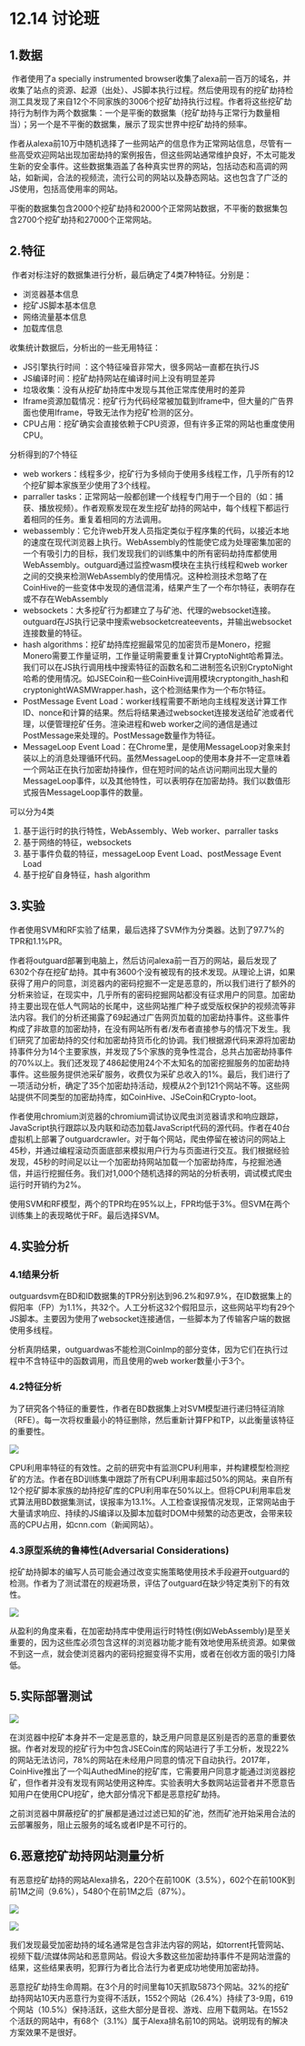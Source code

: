 # 12.14 讨论班

## 1.数据

​	作者使用了a specially instrumented browser收集了alexa前一百万的域名，并收集了站点的资源、起源（出处）、JS脚本执行过程。然后使用现有的挖矿劫持检测工具发现了来自12个不同家族的3006个挖矿劫持执行过程。作者将这些挖矿劫持行为制作为两个数据集：一个是平衡的数据集（挖矿劫持与正常行为数量相当）；另一个是不平衡的数据集，展示了现实世界中挖矿劫持的频率。

​	作者从alexa前10万中随机选择了一些网站产的信息作为正常网站信息，尽管有一些高受欢迎网站出现加密劫持的案例报告，但这些网站通常维护良好，不太可能发生新的安全事件。这些数据集涵盖了各种真实世界的网站，包括动态和高调的网站，如新闻，合法的视频流，流行公司的网站以及静态网站。这也包含了广泛的JS使用，包括高使用率的网站。

​	平衡的数据集包含2000个挖矿劫持和2000个正常网站数据，不平衡的数据集包含2700个挖矿劫持和27000个正常网站。

## 2.特征

​	作者对标注好的数据集进行分析，最后确定了4类7种特征。分别是：

* 浏览器基本信息
* 挖矿JS脚本基本信息
* 网络流量基本信息
* 加载库信息



收集统计数据后，分析出的一些无用特征：

* JS引擎执行时间 ：这个特征噪音非常大，很多网站一直都在执行JS
* JS编译时间：挖矿劫持网站在编译时间上没有明显差异
* 垃圾收集：没有从挖矿劫持库中发现与其他正常库使用时的差异
* Iframe资源加载情况：挖矿行为代码经常被加载到Iframe中，但大量的广告界面也使用Iframe，导致无法作为挖矿检测的区分。
* CPU占用：挖矿确实会直接依赖于CPU资源，但有许多正常的网站也重度使用CPU。



分析得到的7个特征

* web workers：线程多少，挖矿行为多倾向于使用多线程工作，几乎所有的12个挖矿脚本家族至少使用了3个线程。
* parraller tasks：正常网站一般都创建一个线程专门用于一个目的（如：捕获、播放视频）。作者观察发现在发生挖矿劫持的网站中，每个线程下都运行着相同的任务。重复着相同的方法调用。
* webassembly：它允许web开发人员指定类似于程序集的代码，以接近本地的速度在现代浏览器上执行。WebAssembly的性能使它成为处理密集加密的一个有吸引力的目标，我们发现我们的训练集中的所有密码劫持库都使用WebAssembly。outguard通过监控wasm模块在主执行线程和web worker之间的交换来检测WebAssembly的使用情况。这种检测技术忽略了在CoinHive的一些变体中发现的通信混淆，结果产生了一个布尔特征，表明存在或不存在WebAssembly
* websockets：大多挖矿行为都建立了与矿池、代理的websocket连接。outguard在JS执行记录中搜索websocketcreateevents，并输出websocket连接数量的特征。
* hash algorithms：挖矿劫持库挖掘最常见的加密货币是Monero，挖掘Monero需要工作量证明，工作量证明需要重复计算CryptoNight哈希算法。我们可以在JS执行调用栈中搜索特征的函数名和二进制签名识别CryptoNight哈希的使用情况。如JSECoin和一些CoinHive调用模块cryptongith_hash和cryptonightWASMWrapper.hash，这个检测结果作为一个布尔特征。
* PostMessage Event Load：worker线程需要不断地向主线程发送计算工作ID、nonce和计算的结果。然后将结果通过websocket连接发送给矿池或者代理，以便管理挖矿任务。渲染进程和web worker之间的通信是通过PostMessage来处理的。PostMessage数量作为特征。
* MessageLoop Event Load：在Chrome里，是使用MessageLoop对象来封装以上的消息处理循环代码。虽然MessageLoop的使用本身并不一定意味着一个网站正在执行加密劫持操作，但在短时间的站点访问期间出现大量的MessageLoop事件，以及其他特性，可以表明存在加密劫持。我们以数值形式报告MessageLoop事件的数量。

可以分为4类

1. 基于运行时的执行特性，WebAssembly、Web worker、parraller tasks
2. 基于网络的特征，websockets
3. 基于事件负载的特征，messageLoop Event Load、postMessage Event Load
4. 基于挖矿自身特征，hash algorithm



## 3.实验

​	作者使用SVM和RF实验了结果，最后选择了SVM作为分类器。达到了97.7%的TPR和1.1%PR。

作者将outguard部署到电脑上，然后访问alexa前一百万的网站，最后发现了6302个存在挖矿劫持。其中有3600个没有被现有的技术发现。从理论上讲，如果获得了用户的同意，浏览器内的密码挖掘不一定是恶意的，所以我们进行了额外的分析来验证，在现实中，几乎所有的密码挖掘网站都没有征求用户的同意。加密劫持主要出现在低人气网站的长尾中，这些网站推广种子或受版权保护的视频流等非法内容。我们的分析还揭露了69起通过广告网页加载的加密劫持事件。这些事件构成了非故意的加密劫持，在没有网站所有者/发布者直接参与的情况下发生。我们研究了加密劫持的交付和加密劫持货币化的协调。我们根据源代码来源将加密劫持事件分为14个主要家族，并发现了5个家族的竞争性混合，总共占加密劫持事件的70%以上。我们还发现了486起使用24个不太知名的加密挖掘服务的加密劫持事件。这些服务提供池采矿服务，收费仅为采矿总收入的1%。最后，我们进行了一项活动分析，确定了35个加密劫持活动，规模从2个到121个网站不等。这些网站提供不同类型的加密劫持库，如CoinHive、JSeCoin和Crypto-loot。

​	作者使用chromium浏览器的chromium调试协议爬虫浏览器请求和响应跟踪，JavaScript执行跟踪以及内联和动态加载JavaScript代码的源代码。作者在40台虚拟机上部署了outguardcrawler。对于每个网站，爬虫停留在被访问的网站上45秒，并通过编程滚动页面底部来模拟用户行为与页面进行交互。我们根据经验发现，45秒的时间足以让一个加密劫持网站加载一个加密劫持库，与挖掘池通信，并运行挖掘任务。我们对1,000个随机选择的网站的分析表明，调试模式爬虫运行时开销约为2%。

​	使用SVM和RF模型，两个的TPR均在95%以上，FPR均低于3%。但SVM在两个训练集上的表现略优于RF。最后选择SVM。

## 4.实验分析

### 4.1结果分析

​		outguardsvm在BD和ID数据集的TPR分别达到96.2%和97.9%，在ID数据集上的假阳率（FP）为1.1%，共32个。人工分析这32个假阳显示，这些网站平均有29个JS脚本。主要因为使用了websocket连接通信，一些脚本为了传输客户端的数据使用多线程。

​	分析真阴结果，outguardwas不能检测CoinImp的部分变体，因为它们在执行过程中不含特征中的函数调用，而且使用的web worker数量小于3个。

### 4.2特征分析

​	为了研究各个特征的重要性，作者在BD数据集上对SVM模型进行递归特征消除（RFE）。每一次将权重最小的特征删除，然后重新计算FP和TP，以此衡量该特征的重要性。

![](D:\typora\讨论班\微信图片_20211208190139.png)

​	CPU利用率特征的有效性。之前的研究中有监测CPU利用率，并构建模型检测挖矿的方法。作者在BD训练集中跟踪了所有CPU利用率超过50%的网站。来自所有12个挖矿脚本家族的劫持挖矿库的CPU利用率在50%以上。但将CPU利用率启发式算法用BD数据集测试，误报率为13.1%。人工检查误报情况发现，正常网站由于大量请求响应、持续的JS编译以及脚本加载时DOM中频繁的动态更改，会带来较高的CPU占用，如cnn.com（新闻网站）。

### 4.3原型系统的鲁棒性(Adversarial Considerations)

​	挖矿劫持脚本的编写人员可能会通过改变实施策略使用技术手段避开outguard的检测。作者为了测试潜在的规避场景，评估了outguard在缺少特定类别下的有效性。

![](D:\typora\讨论班\微信图片_20211208192741.png)

从盈利的角度来看，在加密劫持库中使用运行时特性(例如WebAssembly)是至关重要的，因为这些库必须包含这样的浏览器功能才能有效地使用系统资源。如果做不到这一点，就会使浏览器内的密码挖掘变得不实用，或者在创收方面的吸引力降低。

## 5.实际部署测试

![](D:\typora\讨论班\微信图片_20211208193234.png)

​	在浏览器中挖矿本身并不一定是恶意的，缺乏用户同意是区别是否的恶意的重要依据。作者对发现的挖矿行为中包含JSECoin库的网站进行了手工分析，发现22%的网站无法访问，78%的网站在未经用户同意的情况下自动执行。2017年，CoinHive推出了一个叫AuthedMine的挖矿库，它需要用户同意才能通过浏览器挖矿，但作者并没有发现有网站使用这种库。实验表明大多数网站运营者并不愿意告知用户在使用CPU挖矿，绝大部分情况下都是恶意挖矿劫持。

​	之前浏览器中屏蔽挖矿的扩展都是通过过滤已知的矿池，然而矿池开始采用合法的云部署服务，阻止云服务的域名或者IP是不可行的。

## 6.恶意挖矿劫持网站测量分析

​	有恶意挖矿劫持的网站Alexa排名，220个在前100K（3.5%），602个在前100K到前1M之间（9.6%），5480个在前1M之后（87%）。

![](D:\typora\讨论班\微信图片_20211208200252.png)

![](D:\typora\讨论班\微信图片_20211208200404.png)

我们发现最受加密劫持的域名通常是包含非法内容的网站，如torrent托管网站、视频下载/流媒体网站和恶意网站。假设大多数这些加密劫持事件不是网站泄露的结果，这些结果表明，犯罪行为者比合法行为者更成功地使用加密劫持。

恶意挖矿劫持生命周期。在3个月的时间里每10天抓取5873个网站。32%的挖矿劫持网站10天内恶意行为变得不活跃，1552个网站（26.4%）持续了3-9周，619个网站（10.5%）保持活跃，这些大部分是音视、游戏、应用下载网站。在1552个活跃的网站中，有68个（3.1%）属于Alexa排名前10的网站。说明现有的解决方案效果不是很好。
